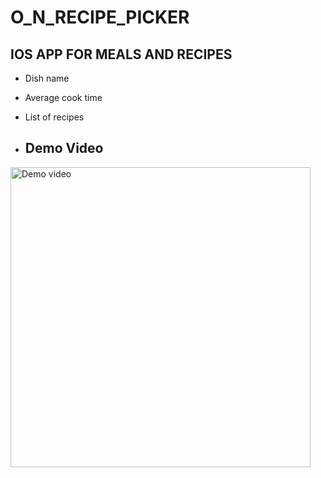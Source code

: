 # O_N_RECIPE_PICKER

## IOS APP FOR MEALS AND RECIPES

* Dish name
* Average cook time
* List of recipes

* ## Demo Video
<a href="https://youtu.be/bdnvQeJmWLA">
  <img src="https://img.youtube.com/vi/YOUTUBE_VIDEO_ID/0.jpg](https://github.com/Kristen-Gallant/O_N_Recipe_Picker/blob/73138708728d72a0073409cec64d04d79f4876a7/O_N_RECIPE_PICKER.png" alt="Demo video" width="480" />
</a>

